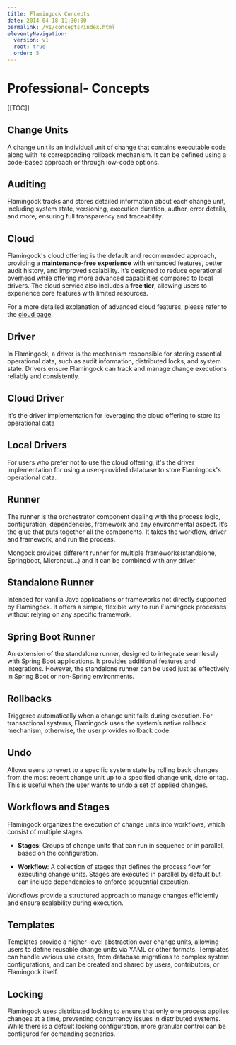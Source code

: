 ```yaml
---
title: Flamingock Concepts  
date: 2014-04-18 11:30:00 
permalink: /v1/concepts/index.html
eleventyNavigation:
  version: v1
  root: true
  order: 5
---
```

<h1 class="title">Professional- Concepts</h1>

[[TOC]]

## Change Units
A change unit is an individual unit of change that contains executable code along with its corresponding rollback mechanism. It can be defined using a code-based approach or through low-code options.

## Auditing
Flamingock tracks and stores detailed information about each change unit, including system state, versioning, execution duration, author, error details, and more, ensuring full transparency and traceability.

## Cloud

Flamingock's cloud offering is the default and recommended approach, providing a **maintenance-free experience** 
with enhanced features, better audit history, and improved scalability. It’s designed to reduce operational 
overhead while offering more advanced capabilities compared to local drivers. The cloud service also includes 
a **free tier**, allowing users to experience core features with limited resources.

For a more detailed explanation of advanced cloud features, please refer to the [cloud page](/v1/cloud).

## Driver
In Flamingock, a driver is the mechanism responsible for storing essential operational data, such as audit 
information, distributed locks, and system state. Drivers ensure Flamingock can track and manage 
change executions reliably and consistently.

## Cloud Driver
It's the driver implementation for leveraging the cloud offering to store its operational data

## Local Drivers
For users who prefer not to use the cloud offering, it's the driver implementation for using a user-provided database to store Flamingock's operational data.

## Runner
The runner is the orchestrator component dealing with the process logic, configuration, dependencies, framework and any environmental aspect. It’s the glue that puts together all the components. It takes the workflow, driver and framework, and run the process.

Mongock provides different runner for multiple frameworks(standalone, Springboot, Micronaut...) and it can be combined with any driver

## Standalone Runner
Intended for vanilla Java applications or frameworks not directly supported by Flamingock. It offers a simple, flexible way to run Flamingock processes without relying on any specific framework.

## Spring Boot Runner
An extension of the standalone runner, designed to integrate seamlessly with Spring Boot applications. It provides additional features and integrations. However, the standalone runner can be used just as effectively in Spring Boot or non-Spring environments.

## Rollbacks
Triggered automatically when a change unit fails during execution. For transactional systems, Flamingock uses the system’s native rollback mechanism; otherwise, the user provides rollback code. 

## Undo
Allows users to revert to a specific system state by rolling back changes from the most recent change unit up to a specified change unit, date or tag. This is useful when the user wants to undo a set of applied changes.

## **Workflows and Stages**

Flamingock organizes the execution of change units into workflows, which consist of multiple stages.
- **Stages**: Groups of change units that can run in sequence or in parallel, based on the configuration.

- **Workflow**: A collection of stages that defines the process flow for executing change units. Stages are executed in parallel by default but can include dependencies to enforce sequential execution.

Workflows provide a structured approach to manage changes efficiently and ensure scalability during execution.

## Templates
Templates provide a higher-level abstraction over change units, allowing users to define reusable change units 
via YAML or other formats. Templates can handle various use cases, from database migrations to complex system configurations, and can be created and shared by users, contributors, or Flamingock itself.

## Locking
Flamingock uses distributed locking to ensure that only one process applies changes at a time, preventing concurrency issues in distributed systems. While there is a default locking configuration, more granular control can be configured for demanding scenarios.
